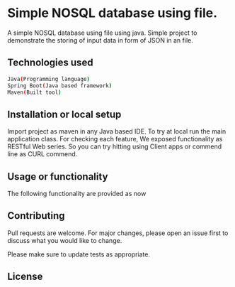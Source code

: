 # Simple NOSQL database using file.

A simple NOSQL database using file using java. Simple project to demonstrate the storing of input data in form of JSON in an file.

## Technologies used
```sh
Java(Programming language)
Spring Boot(Java based framework)
Maven(Built tool)
```

## Installation or local setup

Import project as maven in any Java based IDE. To try at local run the main application class.
For checking each feature, We exposed functionality as RESTful Web series. So you can try hitting
using Client apps or commend line as CURL commend.

## Usage or functionality
The following functionality are provided as now

## Contributing
Pull requests are welcome. For major changes, please open an issue first to discuss what you would like to change.

Please make sure to update tests as appropriate.

## License
